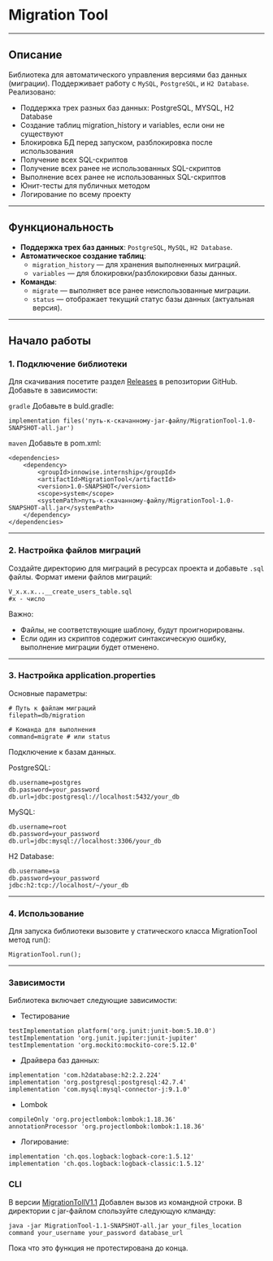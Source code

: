 # **Migration Tool**

---

## **Описание**
Библиотека для автоматического управления версиями баз данных (миграции). Поддерживает работу с `MySQL`, `PostgreSQL`, и `H2 Database`.  
Реализовано:
- Поддержка трех разных баз данных: PostgreSQL, MYSQL, H2 Database
- Создание таблиц migration_history и variables, если они не существуют
- Блокировка БД перед запуском, разблокировка после использования
- Получение всех SQL-скриптов
- Получение всех ранее не использованных SQL-скриптов
- Выполнение всех ранее не использованных SQL-скриптов
- Юнит-тесты для публичных методом
- Логирование по всему проекту

---

## **Функциональность**
- **Поддержка трех баз данных**: `PostgreSQL`, `MySQL`, `H2 Database`.  
- **Автоматическое создание таблиц**:
  - `migration_history` — для хранения выполненных миграций.
  - `variables` — для блокировки/разблокировки базы данных.
- **Команды**:
  - `migrate` — выполняет все ранее неиспользованные миграции.
  - `status` — отображает текущий статус базы данных (актуальная версия).
  
---

## **Начало работы**

### **1. Подключение библиотеки**
Для скачивания посетите раздел [Releases](https://github.com/EugeneKroshinsky/MigrationTool/releases/tag/migrations) в репозитории GitHub.
Добавьте в зависимости:

`gradle` Добавьте в buld.gradle:

```
implementation files('путь-к-скачанному-jar-файлу/MigrationTool-1.0-SNAPSHOT-all.jar')
```

`maven` Добавьте в pom.xml:
```
<dependencies>
    <dependency>
        <groupId>innowise.internship</groupId>
        <artifactId>MigrationTool</artifactId>
        <version>1.0-SNAPSHOT</version>
        <scope>system</scope>
        <systemPath>путь-к-скачанному-файлу/MigrationTool-1.0-SNAPSHOT-all.jar</systemPath>
    </dependency>
</dependencies>
```
---
### **2. Настройка файлов миграций**

Создайте директорию для миграций в ресурсах проекта и добавьте `.sql` файлы.
Формат имени файлов миграций:
```
V_x.x.x...__create_users_table.sql
#x - число
```
Важно:
- Файлы, не соответствующие шаблону, будут проигнорированы.
- Если один из скриптов содержит синтаксическую ошибку, выполнение миграции будет отменено.
---
### **3. Настройка application.properties**

Основные параметры:

```
# Путь к файлам миграций
filepath=db/migration

# Команда для выполнения
command=migrate # или status
```

Подключение к базам данных.

PostgreSQL:
```
db.username=postgres
db.password=your_password
db.url=jdbc:postgresql://localhost:5432/your_db
```

MySQL:
```
db.username=root
db.password=your_password
db.url=jdbc:mysql://localhost:3306/your_db
```
H2 Database:
```
db.username=sa
db.password=your_password
jdbc:h2:tcp://localhost/~/your_db
```
---

### **4. Использование**
Для запуска библиотеки вызовите у статического класса MigrationTool метод run():
```
MigrationTool.run();
```
---

### **Зависимости**

Библиотека включает следующие зависимости:
- Тестирование 
```
testImplementation platform('org.junit:junit-bom:5.10.0')
testImplementation 'org.junit.jupiter:junit-jupiter'
testImplementation 'org.mockito:mockito-core:5.12.0'
```
- Драйвера баз данных:
```
implementation 'com.h2database:h2:2.2.224'
implementation 'org.postgresql:postgresql:42.7.4'
implementation 'com.mysql:mysql-connector-j:9.1.0'
```
- Lombok
```
compileOnly 'org.projectlombok:lombok:1.18.36'
annotationProcessor 'org.projectlombok:lombok:1.18.36'
```
- Логирование:
```
implementation 'ch.qos.logback:logback-core:1.5.12'
implementation 'ch.qos.logback:logback-classic:1.5.12'

```

### **CLI**
В версии [MigrationTollV1.1]([https://github.com/EugeneKroshinsky/MigrationTool/releases/tag/migrations](https://github.com/EugeneKroshinsky/MigrationTool/releases/tag/migrationsv1.1))
Добавлен вызов из командной строки. В директории с jar-файлом спользуйте следующую клманду:
```
java -jar MigrationTool-1.1-SNAPSHOT-all.jar your_files_location command your_username your_password database_url
```
Пока что это функция не протестирована до конца. 


